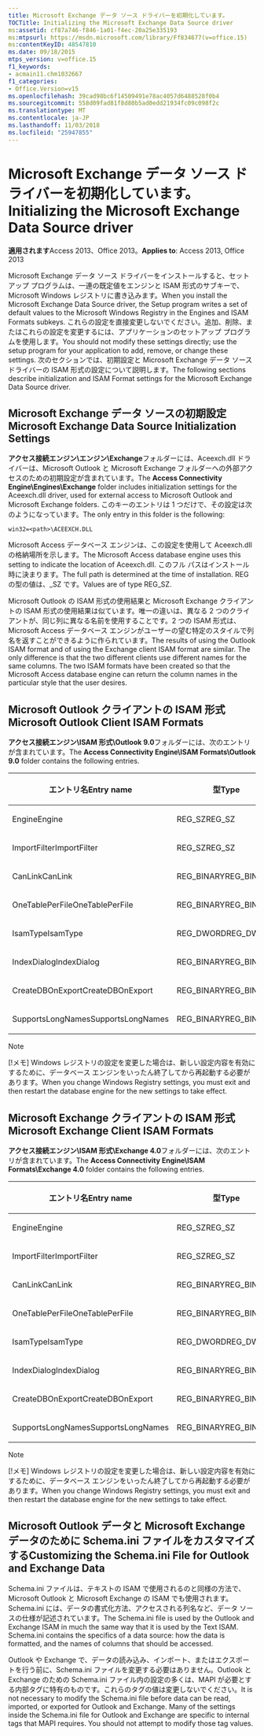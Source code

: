 ```yaml
---
title: Microsoft Exchange データ ソース ドライバーを初期化しています。
TOCTitle: Initializing the Microsoft Exchange Data Source driver
ms:assetid: cf87a746-f846-1a01-f4ec-20a25e335193
ms:mtpsurl: https://msdn.microsoft.com/library/Ff834677(v=office.15)
ms:contentKeyID: 48547810
ms.date: 09/18/2015
mtps_version: v=office.15
f1_keywords:
- acmain11.chm1032667
f1_categories:
- Office.Version=v15
ms.openlocfilehash: 39cad98bc6f14509491e78ac4057d6488528f0b4
ms.sourcegitcommit: 558d09fad81f8d80b5ad0edd21934fc09c098f2c
ms.translationtype: MT
ms.contentlocale: ja-JP
ms.lasthandoff: 11/03/2018
ms.locfileid: "25947855"
---
```

# <a name="initializing-the-microsoft-exchange-data-source-driver"></a><span data-ttu-id="9427e-102">Microsoft Exchange データ ソース ドライバーを初期化しています。</span><span class="sxs-lookup"><span data-stu-id="9427e-102">Initializing the Microsoft Exchange Data Source driver</span></span>

<span data-ttu-id="9427e-103">**適用されます**Access 2013、Office 2013。</span><span class="sxs-lookup"><span data-stu-id="9427e-103">**Applies to**: Access 2013, Office 2013</span></span>

<span data-ttu-id="9427e-104">Microsoft Exchange データ ソース ドライバーをインストールすると、セットアップ プログラムは、一連の既定値をエンジンと ISAM 形式のサブキーで、Microsoft Windows レジストリに書き込みます。</span><span class="sxs-lookup"><span data-stu-id="9427e-104">When you install the Microsoft Exchange Data Source driver, the Setup program writes a set of default values to the Microsoft Windows Registry in the Engines and ISAM Formats subkeys.</span></span> <span data-ttu-id="9427e-105">これらの設定を直接変更しないでください。追加、削除、またはこれらの設定を変更するには、アプリケーションのセットアップ プログラムを使用します。</span><span class="sxs-lookup"><span data-stu-id="9427e-105">You should not modify these settings directly; use the setup program for your application to add, remove, or change these settings.</span></span> <span data-ttu-id="9427e-106">次のセクションでは、初期設定と Microsoft Exchange データ ソース ドライバーの ISAM 形式の設定について説明します。</span><span class="sxs-lookup"><span data-stu-id="9427e-106">The following sections describe initialization and ISAM Format settings for the Microsoft Exchange Data Source driver.</span></span>

## <a name="microsoft-exchange-data-source-initialization-settings"></a><span data-ttu-id="9427e-107">Microsoft Exchange データ ソースの初期設定</span><span class="sxs-lookup"><span data-stu-id="9427e-107">Microsoft Exchange Data Source Initialization Settings</span></span>

<span data-ttu-id="9427e-108">**アクセス接続エンジン\\エンジン\\Exchange**フォルダーには、Aceexch.dll ドライバーは、Microsoft Outlook と Microsoft Exchange フォルダーへの外部アクセスのための初期設定が含まれています。</span><span class="sxs-lookup"><span data-stu-id="9427e-108">The **Access Connectivity Engine\\Engines\\Exchange** folder includes initialization settings for the Aceexch.dll driver, used for external access to Microsoft Outlook and Microsoft Exchange folders.</span></span> <span data-ttu-id="9427e-109">このキーのエントリは 1 つだけで、その設定は次のようになっています。</span><span class="sxs-lookup"><span data-stu-id="9427e-109">The only entry in this folder is the following:</span></span>

`win32=<path>\ACEEXCH.DLL`

<span data-ttu-id="9427e-110">Microsoft Access データベース エンジンは、この設定を使用して Aceexch.dll の格納場所を示します。</span><span class="sxs-lookup"><span data-stu-id="9427e-110">The Microsoft Access database engine uses this setting to indicate the location of Aceexch.dll.</span></span> <span data-ttu-id="9427e-111">このフル パスはインストール時に決まります。</span><span class="sxs-lookup"><span data-stu-id="9427e-111">The full path is determined at the time of installation.</span></span> <span data-ttu-id="9427e-112">REG の型の値は、\_SZ です。</span><span class="sxs-lookup"><span data-stu-id="9427e-112">Values are of type REG\_SZ.</span></span>

<span data-ttu-id="9427e-p104">Microsoft Outlook の ISAM 形式の使用結果と Microsoft Exchange クライアントの ISAM 形式の使用結果は似ています。唯一の違いは、異なる 2 つのクライアントが、同じ列に異なる名前を使用することです。2 つの ISAM 形式は、Microsoft Access データベース エンジンがユーザーの望む特定のスタイルで列名を返すことができるように作られています。</span><span class="sxs-lookup"><span data-stu-id="9427e-p104">The results of using the Outlook ISAM format and of using the Exchange client ISAM format are similar. The only difference is that the two different clients use different names for the same columns. The two ISAM formats have been created so that the Microsoft Access database engine can return the column names in the particular style that the user desires.</span></span>

## <a name="microsoft-outlook-client-isam-formats"></a><span data-ttu-id="9427e-116">Microsoft Outlook クライアントの ISAM 形式</span><span class="sxs-lookup"><span data-stu-id="9427e-116">Microsoft Outlook Client ISAM Formats</span></span>

<span data-ttu-id="9427e-117">**アクセス接続エンジン\\ISAM 形式\\Outlook 9.0**フォルダーには、次のエントリが含まれています。</span><span class="sxs-lookup"><span data-stu-id="9427e-117">The **Access Connectivity Engine\\ISAM Formats\\Outlook 9.0** folder contains the following entries.</span></span>

<table>
<colgroup>
<col style="width: 33%" />
<col style="width: 33%" />
<col style="width: 33%" />
</colgroup>
<thead>
<tr class="header">
<th><p><span data-ttu-id="9427e-118">エントリ名</span><span class="sxs-lookup"><span data-stu-id="9427e-118">Entry name</span></span></p></th>
<th><p><span data-ttu-id="9427e-119">型</span><span class="sxs-lookup"><span data-stu-id="9427e-119">Type</span></span></p></th>
<th><p><span data-ttu-id="9427e-120">値</span><span class="sxs-lookup"><span data-stu-id="9427e-120">Value</span></span></p></th>
</tr>
</thead>
<tbody>
<tr class="odd">
<td><p><span data-ttu-id="9427e-121">Engine</span><span class="sxs-lookup"><span data-stu-id="9427e-121">Engine</span></span></p></td>
<td><p><span data-ttu-id="9427e-122">REG_SZ</span><span class="sxs-lookup"><span data-stu-id="9427e-122">REG_SZ</span></span></p></td>
<td><p><span data-ttu-id="9427e-123">Exchange</span><span class="sxs-lookup"><span data-stu-id="9427e-123">Exchange</span></span></p></td>
</tr>
<tr class="even">
<td><p><span data-ttu-id="9427e-124">ImportFilter</span><span class="sxs-lookup"><span data-stu-id="9427e-124">ImportFilter</span></span></p></td>
<td><p><span data-ttu-id="9427e-125">REG_SZ</span><span class="sxs-lookup"><span data-stu-id="9427e-125">REG_SZ</span></span></p></td>
<td><p><span data-ttu-id="9427e-126">Outlook()</span><span class="sxs-lookup"><span data-stu-id="9427e-126">Outlook()</span></span></p></td>
</tr>
<tr class="odd">
<td><p><span data-ttu-id="9427e-127">CanLink</span><span class="sxs-lookup"><span data-stu-id="9427e-127">CanLink</span></span></p></td>
<td><p><span data-ttu-id="9427e-128">REG_BINARY</span><span class="sxs-lookup"><span data-stu-id="9427e-128">REG_BINARY</span></span></p></td>
<td><p><span data-ttu-id="9427e-129">01</span><span class="sxs-lookup"><span data-stu-id="9427e-129">01</span></span></p></td>
</tr>
<tr class="even">
<td><p><span data-ttu-id="9427e-130">OneTablePerFile</span><span class="sxs-lookup"><span data-stu-id="9427e-130">OneTablePerFile</span></span></p></td>
<td><p><span data-ttu-id="9427e-131">REG_BINARY</span><span class="sxs-lookup"><span data-stu-id="9427e-131">REG_BINARY</span></span></p></td>
<td><p><span data-ttu-id="9427e-132">00</span><span class="sxs-lookup"><span data-stu-id="9427e-132">00</span></span></p></td>
</tr>
<tr class="odd">
<td><p><span data-ttu-id="9427e-133">IsamType</span><span class="sxs-lookup"><span data-stu-id="9427e-133">IsamType</span></span></p></td>
<td><p><span data-ttu-id="9427e-134">REG_DWORD</span><span class="sxs-lookup"><span data-stu-id="9427e-134">REG_DWORD</span></span></p></td>
<td><p><span data-ttu-id="9427e-135">3</span><span class="sxs-lookup"><span data-stu-id="9427e-135">3</span></span></p></td>
</tr>
<tr class="even">
<td><p><span data-ttu-id="9427e-136">IndexDialog</span><span class="sxs-lookup"><span data-stu-id="9427e-136">IndexDialog</span></span></p></td>
<td><p><span data-ttu-id="9427e-137">REG_BINARY</span><span class="sxs-lookup"><span data-stu-id="9427e-137">REG_BINARY</span></span></p></td>
<td><p><span data-ttu-id="9427e-138">00</span><span class="sxs-lookup"><span data-stu-id="9427e-138">00</span></span></p></td>
</tr>
<tr class="odd">
<td><p><span data-ttu-id="9427e-139">CreateDBOnExport</span><span class="sxs-lookup"><span data-stu-id="9427e-139">CreateDBOnExport</span></span></p></td>
<td><p><span data-ttu-id="9427e-140">REG_BINARY</span><span class="sxs-lookup"><span data-stu-id="9427e-140">REG_BINARY</span></span></p></td>
<td><p><span data-ttu-id="9427e-141">00</span><span class="sxs-lookup"><span data-stu-id="9427e-141">00</span></span></p></td>
</tr>
<tr class="even">
<td><p><span data-ttu-id="9427e-142">SupportsLongNames</span><span class="sxs-lookup"><span data-stu-id="9427e-142">SupportsLongNames</span></span></p></td>
<td><p><span data-ttu-id="9427e-143">REG_BINARY</span><span class="sxs-lookup"><span data-stu-id="9427e-143">REG_BINARY</span></span></p></td>
<td><p><span data-ttu-id="9427e-144">01</span><span class="sxs-lookup"><span data-stu-id="9427e-144">01</span></span></p></td>
</tr>
</tbody>
</table>



> [!NOTE]
> <span data-ttu-id="9427e-145">[!メモ] Windows レジストリの設定を変更した場合は、新しい設定内容を有効にするために、データベース エンジンをいったん終了してから再起動する必要があります。</span><span class="sxs-lookup"><span data-stu-id="9427e-145">When you change Windows Registry settings, you must exit and then restart the database engine for the new settings to take effect.</span></span>



## <a name="microsoft-exchange-client-isam-formats"></a><span data-ttu-id="9427e-146">Microsoft Exchange クライアントの ISAM 形式</span><span class="sxs-lookup"><span data-stu-id="9427e-146">Microsoft Exchange Client ISAM Formats</span></span>

<span data-ttu-id="9427e-147">**アクセス接続エンジン\\ISAM 形式\\Exchange 4.0**フォルダーには、次のエントリが含まれています。</span><span class="sxs-lookup"><span data-stu-id="9427e-147">The **Access Connectivity Engine\\ISAM Formats\\Exchange 4.0** folder contains the following entries.</span></span>

<table>
<colgroup>
<col style="width: 33%" />
<col style="width: 33%" />
<col style="width: 33%" />
</colgroup>
<thead>
<tr class="header">
<th><p><span data-ttu-id="9427e-148">エントリ名</span><span class="sxs-lookup"><span data-stu-id="9427e-148">Entry name</span></span></p></th>
<th><p><span data-ttu-id="9427e-149">型</span><span class="sxs-lookup"><span data-stu-id="9427e-149">Type</span></span></p></th>
<th><p><span data-ttu-id="9427e-150">値</span><span class="sxs-lookup"><span data-stu-id="9427e-150">Value</span></span></p></th>
</tr>
</thead>
<tbody>
<tr class="odd">
<td><p><span data-ttu-id="9427e-151">Engine</span><span class="sxs-lookup"><span data-stu-id="9427e-151">Engine</span></span></p></td>
<td><p><span data-ttu-id="9427e-152">REG_SZ</span><span class="sxs-lookup"><span data-stu-id="9427e-152">REG_SZ</span></span></p></td>
<td><p><span data-ttu-id="9427e-153">Exchange</span><span class="sxs-lookup"><span data-stu-id="9427e-153">Exchange</span></span></p></td>
</tr>
<tr class="even">
<td><p><span data-ttu-id="9427e-154">ImportFilter</span><span class="sxs-lookup"><span data-stu-id="9427e-154">ImportFilter</span></span></p></td>
<td><p><span data-ttu-id="9427e-155">REG_SZ</span><span class="sxs-lookup"><span data-stu-id="9427e-155">REG_SZ</span></span></p></td>
<td><p><span data-ttu-id="9427e-156">Exchange()</span><span class="sxs-lookup"><span data-stu-id="9427e-156">Exchange()</span></span></p></td>
</tr>
<tr class="odd">
<td><p><span data-ttu-id="9427e-157">CanLink</span><span class="sxs-lookup"><span data-stu-id="9427e-157">CanLink</span></span></p></td>
<td><p><span data-ttu-id="9427e-158">REG_BINARY</span><span class="sxs-lookup"><span data-stu-id="9427e-158">REG_BINARY</span></span></p></td>
<td><p><span data-ttu-id="9427e-159">01</span><span class="sxs-lookup"><span data-stu-id="9427e-159">01</span></span></p></td>
</tr>
<tr class="even">
<td><p><span data-ttu-id="9427e-160">OneTablePerFile</span><span class="sxs-lookup"><span data-stu-id="9427e-160">OneTablePerFile</span></span></p></td>
<td><p><span data-ttu-id="9427e-161">REG_BINARY</span><span class="sxs-lookup"><span data-stu-id="9427e-161">REG_BINARY</span></span></p></td>
<td><p><span data-ttu-id="9427e-162">00</span><span class="sxs-lookup"><span data-stu-id="9427e-162">00</span></span></p></td>
</tr>
<tr class="odd">
<td><p><span data-ttu-id="9427e-163">IsamType</span><span class="sxs-lookup"><span data-stu-id="9427e-163">IsamType</span></span></p></td>
<td><p><span data-ttu-id="9427e-164">REG_DWORD</span><span class="sxs-lookup"><span data-stu-id="9427e-164">REG_DWORD</span></span></p></td>
<td><p><span data-ttu-id="9427e-165">3</span><span class="sxs-lookup"><span data-stu-id="9427e-165">3</span></span></p></td>
</tr>
<tr class="even">
<td><p><span data-ttu-id="9427e-166">IndexDialog</span><span class="sxs-lookup"><span data-stu-id="9427e-166">IndexDialog</span></span></p></td>
<td><p><span data-ttu-id="9427e-167">REG_BINARY</span><span class="sxs-lookup"><span data-stu-id="9427e-167">REG_BINARY</span></span></p></td>
<td><p><span data-ttu-id="9427e-168">00</span><span class="sxs-lookup"><span data-stu-id="9427e-168">00</span></span></p></td>
</tr>
<tr class="odd">
<td><p><span data-ttu-id="9427e-169">CreateDBOnExport</span><span class="sxs-lookup"><span data-stu-id="9427e-169">CreateDBOnExport</span></span></p></td>
<td><p><span data-ttu-id="9427e-170">REG_BINARY</span><span class="sxs-lookup"><span data-stu-id="9427e-170">REG_BINARY</span></span></p></td>
<td><p><span data-ttu-id="9427e-171">00</span><span class="sxs-lookup"><span data-stu-id="9427e-171">00</span></span></p></td>
</tr>
<tr class="even">
<td><p><span data-ttu-id="9427e-172">SupportsLongNames</span><span class="sxs-lookup"><span data-stu-id="9427e-172">SupportsLongNames</span></span></p></td>
<td><p><span data-ttu-id="9427e-173">REG_BINARY</span><span class="sxs-lookup"><span data-stu-id="9427e-173">REG_BINARY</span></span></p></td>
<td><p><span data-ttu-id="9427e-174">01</span><span class="sxs-lookup"><span data-stu-id="9427e-174">01</span></span></p></td>
</tr>
</tbody>
</table>



> [!NOTE]
> <span data-ttu-id="9427e-175">[!メモ] Windows レジストリの設定を変更した場合は、新しい設定内容を有効にするために、データベース エンジンをいったん終了してから再起動する必要があります。</span><span class="sxs-lookup"><span data-stu-id="9427e-175">When you change Windows Registry settings, you must exit and then restart the database engine for the new settings to take effect.</span></span>



## <a name="customizing-the-schemaini-file-for-outlook-and-exchange-data"></a><span data-ttu-id="9427e-176">Microsoft Outlook データと Microsoft Exchange データのために Schema.ini ファイルをカスタマイズする</span><span class="sxs-lookup"><span data-stu-id="9427e-176">Customizing the Schema.ini File for Outlook and Exchange Data</span></span>

<span data-ttu-id="9427e-p105">Schema.ini ファイルは、テキストの ISAM で使用されるのと同様の方法で、Microsoft Outlook と Microsoft Exchange の ISAM でも使用されます。Schema.ini には、データの書式化方法、アクセスされる列名など、データ ソースの仕様が記述されています。</span><span class="sxs-lookup"><span data-stu-id="9427e-p105">The Schema.ini file is used by the Outlook and Exchange ISAM in much the same way that it is used by the Text ISAM. Schema.ini contains the specifics of a data source: how the data is formatted, and the names of columns that should be accessed.</span></span>

<span data-ttu-id="9427e-p106">Outlook や Exchange で、データの読み込み、インポート、またはエクスポートを行う前に、Schema.ini ファイルを変更する必要はありません。Outlook と Exchange のための Schema.ini ファイル内の設定の多くは、MAPI が必要とする内部タグに特有のものです。これらのタグの値は変更しないでください。</span><span class="sxs-lookup"><span data-stu-id="9427e-p106">It is not necessary to modify the Schema.ini file before data can be read, imported, or exported for Outlook and Exchange. Many of the settings inside the Schema.ini file for Outlook and Exchange are specific to internal tags that MAPI requires. You should not attempt to modify those tag values.</span></span>

